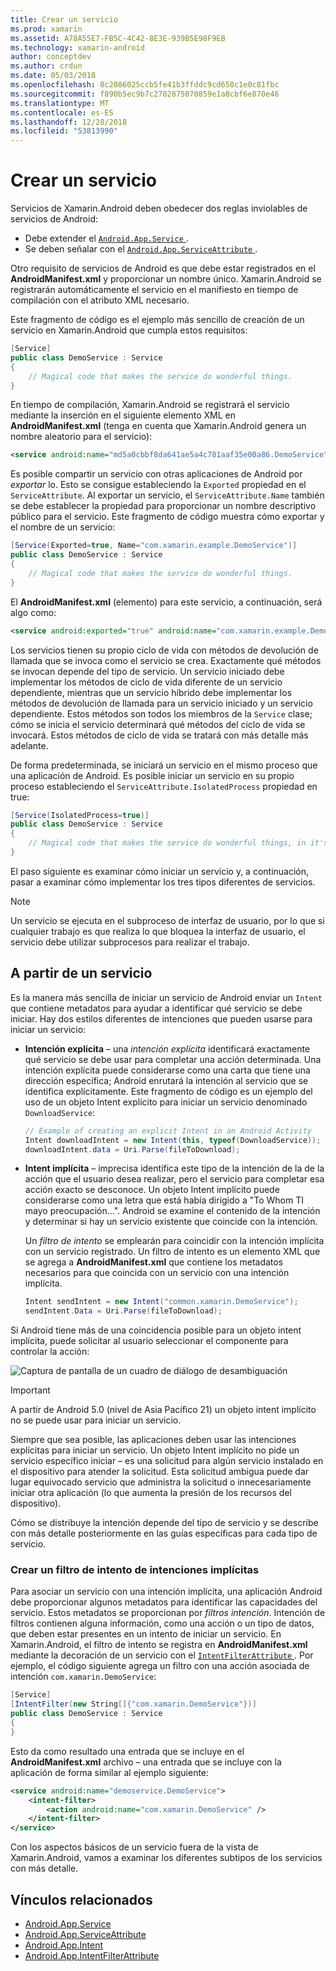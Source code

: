 ```yaml
---
title: Crear un servicio
ms.prod: xamarin
ms.assetid: A78A55E7-FB5C-4C42-8E3E-939B5E98F9EB
ms.technology: xamarin-android
author: conceptdev
ms.author: crdun
ms.date: 05/03/2018
ms.openlocfilehash: 8c2086025ccb5fe41b3ffddc9cd650c1e0c81fbc
ms.sourcegitcommit: f890b5ec9b7c2702875070859e1a8cbf6e870e46
ms.translationtype: MT
ms.contentlocale: es-ES
ms.lasthandoff: 12/28/2018
ms.locfileid: "53813990"
---
```

# <a name="creating-a-service"></a>Crear un servicio

Servicios de Xamarin.Android deben obedecer dos reglas inviolables de servicios de Android:

* Debe extender el [ `Android.App.Service` ](https://developer.xamarin.com/api/type/Android.App.Service/).
* Se deben señalar con el [ `Android.App.ServiceAttribute` ](https://developer.xamarin.com/api/type/Android.App.ServiceAttribute/).

Otro requisito de servicios de Android es que debe estar registrados en el **AndroidManifest.xml** y proporcionar un nombre único. Xamarin.Android se registrarán automáticamente el servicio en el manifiesto en tiempo de compilación con el atributo XML necesario.

Este fragmento de código es el ejemplo más sencillo de creación de un servicio en Xamarin.Android que cumpla estos requisitos:  

```csharp
[Service]
public class DemoService : Service
{
    // Magical code that makes the service do wonderful things.
}
```

En tiempo de compilación, Xamarin.Android se registrará el servicio mediante la inserción en el siguiente elemento XML en **AndroidManifest.xml** (tenga en cuenta que Xamarin.Android genera un nombre aleatorio para el servicio):

```xml
<service android:name="md5a0cbbf8da641ae5a4c781aaf35e00a86.DemoService" />
```

Es posible compartir un servicio con otras aplicaciones de Android por _exportar_ lo. Esto se consigue estableciendo la `Exported` propiedad en el `ServiceAttribute`. Al exportar un servicio, el `ServiceAttribute.Name` también se debe establecer la propiedad para proporcionar un nombre descriptivo público para el servicio. Este fragmento de código muestra cómo exportar y el nombre de un servicio:

```csharp
[Service(Exported=true, Name="com.xamarin.example.DemoService")]
public class DemoService : Service
{
    // Magical code that makes the service do wonderful things.
}
```

El **AndroidManifest.xml** (elemento) para este servicio, a continuación, será algo como:

```xml
<service android:exported="true" android:name="com.xamarin.example.DemoService" />
```

Los servicios tienen su propio ciclo de vida con métodos de devolución de llamada que se invoca como el servicio se crea. Exactamente qué métodos se invocan depende del tipo de servicio. Un servicio iniciado debe implementar los métodos de ciclo de vida diferente de un servicio dependiente, mientras que un servicio híbrido debe implementar los métodos de devolución de llamada para un servicio iniciado y un servicio dependiente. Estos métodos son todos los miembros de la `Service` clase; cómo se inicia el servicio determinará qué métodos del ciclo de vida se invocará. Estos métodos de ciclo de vida se tratará con más detalle más adelante.

De forma predeterminada, se iniciará un servicio en el mismo proceso que una aplicación de Android. Es posible iniciar un servicio en su propio proceso estableciendo el `ServiceAttribute.IsolatedProcess` propiedad en true:

```csharp
[Service(IsolatedProcess=true)]
public class DemoService : Service
{
    // Magical code that makes the service do wonderful things, in it's own process!
}
```

El paso siguiente es examinar cómo iniciar un servicio y, a continuación, pasar a examinar cómo implementar los tres tipos diferentes de servicios.

> [!NOTE]
> Un servicio se ejecuta en el subproceso de interfaz de usuario, por lo que si cualquier trabajo es que realiza lo que bloquea la interfaz de usuario, el servicio debe utilizar subprocesos para realizar el trabajo.

## <a name="starting-a-service"></a>A partir de un servicio

Es la manera más sencilla de iniciar un servicio de Android enviar un `Intent` que contiene metadatos para ayudar a identificar qué servicio se debe iniciar. Hay dos estilos diferentes de intenciones que pueden usarse para iniciar un servicio:

-   **Intención explícita** &ndash; una _intención explícita_ identificará exactamente qué servicio se debe usar para completar una acción determinada. Una intención explícita puede considerarse como una carta que tiene una dirección específica; Android enrutará la intención al servicio que se identifica explícitamente. Este fragmento de código es un ejemplo del uso de un objeto Intent explícito para iniciar un servicio denominado `DownloadService`:

    ```csharp
    // Example of creating an explicit Intent in an Android Activity
    Intent downloadIntent = new Intent(this, typeof(DownloadService));
    downloadIntent.data = Uri.Parse(fileToDownload);
    ```

-   **Intent implícita** &ndash; imprecisa identifica este tipo de la intención de la de la acción que el usuario desea realizar, pero el servicio para completar esa acción exacto se desconoce. Un objeto Intent implícito puede considerarse como una letra que está había dirigido a "To Whom TI mayo preocupación...".
    Android se examine el contenido de la intención y determinar si hay un servicio existente que coincide con la intención.

    Un _filtro de intento_ se emplearán para coincidir con la intención implícita con un servicio registrado. Un filtro de intento es un elemento XML que se agrega a **AndroidManifest.xml** que contiene los metadatos necesarios para que coincida con un servicio con una intención implícita.

    ```csharp
    Intent sendIntent = new Intent("common.xamarin.DemoService");
    sendIntent.Data = Uri.Parse(fileToDownload);
    ```

Si Android tiene más de una coincidencia posible para un objeto intent implícita, puede solicitar al usuario seleccionar el componente para controlar la acción:

![Captura de pantalla de un cuadro de diálogo de desambiguación](images/creating-a-service-01.png "captura de pantalla de un cuadro de diálogo de desambiguación")

> [!IMPORTANT]
> A partir de Android 5.0 (nivel de Asia Pacífico 21) un objeto intent implícito no se puede usar para iniciar un servicio.

Siempre que sea posible, las aplicaciones deben usar las intenciones explícitas para iniciar un servicio. Un objeto Intent implícito no pide un servicio específico iniciar &ndash; es una solicitud para algún servicio instalado en el dispositivo para atender la solicitud. Esta solicitud ambigua puede dar lugar equivocado servicio que administra la solicitud o innecesariamente iniciar otra aplicación (lo que aumenta la presión de los recursos del dispositivo).

Cómo se distribuye la intención depende del tipo de servicio y se describe con más detalle posteriormente en las guías específicas para cada tipo de servicio.


### <a name="creating-an-intent-filter-for-implicit-intents"></a>Crear un filtro de intento de intenciones implícitas

Para asociar un servicio con una intención implícita, una aplicación Android debe proporcionar algunos metadatos para identificar las capacidades del servicio. Estos metadatos se proporcionan por _filtros intención_. Intención de filtros contienen alguna información, como una acción o un tipo de datos, que deben estar presentes en un intento de iniciar un servicio. En Xamarin.Android, el filtro de intento se registra en **AndroidManifest.xml** mediante la decoración de un servicio con el [ `IntentFilterAttribute` ](https://developer.xamarin.com/api/type/Android.App.IntentFilterAttribute/). Por ejemplo, el código siguiente agrega un filtro con una acción asociada de intención `com.xamarin.DemoService`:

```csharp
[Service]
[IntentFilter(new String[]{"com.xamarin.DemoService"})]
public class DemoService : Service
{
}
```

Esto da como resultado una entrada que se incluye en el **AndroidManifest.xml** archivo &ndash; una entrada que se incluye con la aplicación de forma similar al ejemplo siguiente:

```xml
<service android:name="demoservice.DemoService">
    <intent-filter>
        <action android:name="com.xamarin.DemoService" />
    </intent-filter>
</service>
```

Con los aspectos básicos de un servicio fuera de la vista de Xamarin.Android, vamos a examinar los diferentes subtipos de los servicios con más detalle.


## <a name="related-links"></a>Vínculos relacionados

- [Android.App.Service](https://developer.xamarin.com/api/type/Android.App.Service/)
- [Android.App.ServiceAttribute](https://developer.xamarin.com/api/type/Android.App.ServiceAttribute/)
- [Android.App.Intent](https://developer.xamarin.com/api/type/Android.Content.Intent/)
- [Android.App.IntentFilterAttribute](https://developer.xamarin.com/api/type/Android.App.IntentFilterAttribute/)
